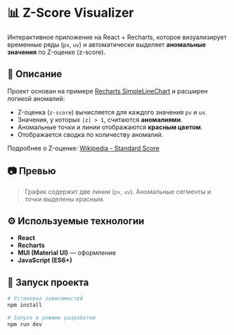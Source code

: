 # 📊 Z-Score Visualizer

Интерактивное приложение на React + Recharts, которое визуализирует временные ряды (`pv`, `uv`) и автоматически выделяет **аномальные значения** по Z-оценке (z-score).

## 📌 Описание

Проект основан на примере [Recharts SimpleLineChart](http://recharts.org/en-US/examples/SimpleLineChart) и расширен логикой аномалий:

- Z-оценка (`z-score`) вычисляется для каждого значения `pv` и `uv`.
- Значения, у которых `|z| > 1`, считаются **аномалиями**.
- Аномальные точки и линии отображаются **красным цветом**.
- Отображается сводка по количеству аномалий.

Подробнее о Z-оценке: [Wikipedia - Standard Score](https://en.wikipedia.org/wiki/Standard_score)

## 📷 Превью

> График содержит две линии (`pv`, `uv`). Аномальные сегменты и точки выделены красным.

## ⚙️ Используемые технологии

- **React**
- **Recharts**
- **MUI (Material UI)** — оформление
- **JavaScript (ES6+)**

## 🚀 Запуск проекта

```bash
# Установка зависимостей
npm install

# Запуск в режиме разработки
npm run dev
```
